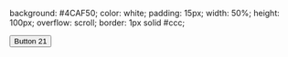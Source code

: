 background: #4CAF50;
  color: white;
  padding: 15px;
  width: 50%;
  height: 100px;
  overflow: scroll;
  border: 1px solid #ccc;


<!-- HTML !-->
<button class="button-21" role="button">Button 21</button>
